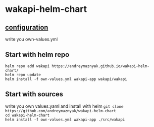 # wakapi-helm-chart

## [configuration](https://github.com/muety/wakapi#-configuration-options)
write you own-values.yml

## Start with helm repo
`helm repo add wakapi https://andreymaznyak.github.io/wakapi-helm-chart/`  
`helm repo update`  
`helm install -f own-values.yml wakapi-app wakapi/wakapi`  


## Start with sources
write you own values.yaml and install with helm
`git clone https://github.com/andreymaznyak/wakapi-helm-chart`  
`cd wakapi-helm-chart`  
`helm install -f own-values.yml wakapi-app ./src/wakapi`  

